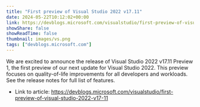 ```yaml
---
title: "First preview of Visual Studio 2022 v17.11"
date: 2024-05-22T10:12:02+00:00
link: https://devblogs.microsoft.com/visualstudio/first-preview-of-visual-studio-2022-v17-11
showShare: false
showReadTime: false
thumbnail: images/vs.png
tags: ["devblogs.microsoft.com"]
---
```

We are excited to announce the release of Visual Studio 2022 v17.11 Preview 1, the first preview of our next update for Visual Studio 2022. This preview focuses on quality-of-life improvements for all developers and workloads. See the release notes for full list of features.

- Link to article: https://devblogs.microsoft.com/visualstudio/first-preview-of-visual-studio-2022-v17-11